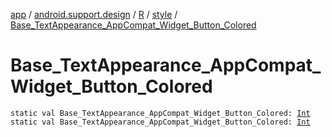 [app](../../../index.md) / [android.support.design](../../index.md) / [R](../index.md) / [style](index.md) / [Base_TextAppearance_AppCompat_Widget_Button_Colored](./-base_-text-appearance_-app-compat_-widget_-button_-colored.md)

# Base_TextAppearance_AppCompat_Widget_Button_Colored

`static val Base_TextAppearance_AppCompat_Widget_Button_Colored: `[`Int`](https://kotlinlang.org/api/latest/jvm/stdlib/kotlin/-int/index.html)
`static val Base_TextAppearance_AppCompat_Widget_Button_Colored: `[`Int`](https://kotlinlang.org/api/latest/jvm/stdlib/kotlin/-int/index.html)